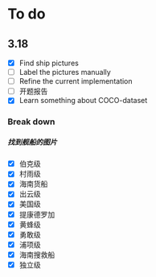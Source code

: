 # To do

## 3.18
- [x] Find ship pictures 
- [ ] Label the pictures manually
- [ ] Refine the current implementation
- [ ] 开题报告
- [x] Learn something about COCO-dataset

### Break down
##### 找到舰船的图片
- [x] 伯克级
- [x] 村雨级
- [x] 海南货船
- [x] 出云级
- [x] 美国级
- [x] 提康德罗加
- [x] 黄蜂级
- [x] 勇敢级
- [x] 浦项级
- [x] 海南搜救船
- [x] 独立级
